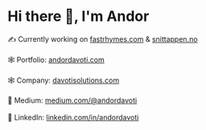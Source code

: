 # Hi there 👋, I'm Andor

✍️ Currently working on [fastrhymes.com](https://fastrhymes.com) & [snittappen.no](https://snittappen.no)
<br />
<br />
🕸️ Portfolio: [andordavoti.com](https://andordavoti.com)
<br />
<br />
🕸️ Company: [davotisolutions.com](https://davotisolutions.com)
<br />
<br />
📜 Medium: [medium.com/@andordavoti](https://medium.com/@andordavoti)
<br />
<br />
💼 LinkedIn: [linkedin.com/in/andordavoti](https://linkedin.com/in/andordavoti)
